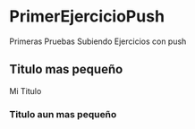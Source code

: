 # PrimerEjercicioPush
Primeras Pruebas Subiendo Ejercicios con push

## Titulo mas pequeño


Mi Titulo

### Titulo aun mas pequeño
